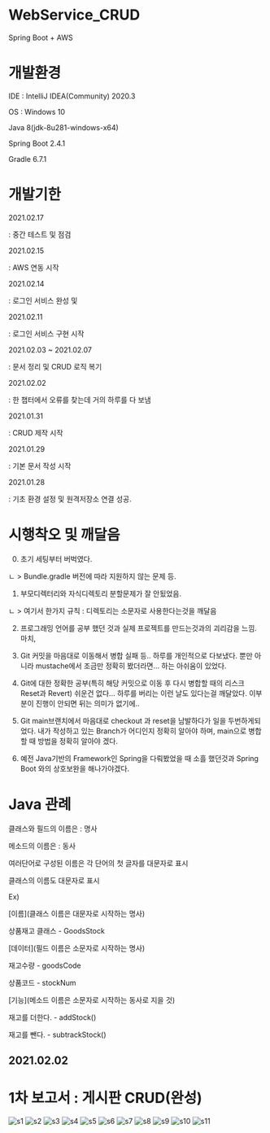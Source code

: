 # WebService_CRUD
Spring Boot + AWS


# 개발환경

IDE : IntelliJ IDEA(Community) 2020.3

OS : Windows 10

Java 8(jdk-8u281-windows-x64)

Spring Boot 2.4.1

Gradle 6.7.1


# 개발기한

2021.02.17

: 중간 테스트 및 점검



2021.02.15

: AWS 연동 시작

2021.02.14

: 로그인 서비스 완성 및 

2021.02.11

: 로그인 서비스 구현 시작

2021.02.03 ~ 2021.02.07

: 문서 정리 및 CRUD 로직 복기

2021.02.02

: 한 챕터에서 오류를 찾는데 거의 하루를 다 보냄

2021.01.31

: CRUD 제작 시작

2021.01.29

: 기본 문서 작성 시작


2021.01.28

: 기초 환경 설정 및 원격저장소 연결 성공.


# 시행착오 및 깨달음

0. 초기 세팅부터 버벅였다.

ㄴ > Bundle.gradle 버전에 따라 지원하지 않는 문제 등.

1. 부모디렉터리와 자식디렉토리 분할문제가 잘 안됬었음.

ㄴ > 여기서 한가지 규칙 : 디렉토리는 소문자로 사용한다는것을 깨달음

2. 프로그래밍 언어를 공부 했던 것과 실제 프로젝트를 만드는것과의 괴리감을 느낌.
마치, 

3. Git 커밋을 마음대로 이동해서 병합 실패 등.. 하루를 개인적으로 다보냈다.
뿐만 아니라 mustache에서 조금만 정확히 봤더라면... 하는 아쉬움이 있었다.

4. Git에 대한 정확한 공부(특히 해당 커밋으로 이동 후 다시 병합할 때의 리스크 Reset과 Revert)
쉬운건 없다... 하루를 버리는 이런 날도 있다는걸 깨달았다. 이부분이 진행이 안되면 뒤는 의미가 없기에..

5. Git main브랜치에서 마음대로 checkout 과 reset을 남발하다가 일을 두번하게되었다.
내가 작성하고 있는 Branch가 어디인지 정확히 알아야 하며, main으로 병합 할 때 방법을 정확히 알아야 겠다.

6. 예전 Java기반의 Framework인 Spring을 다뤄봤었을 때 소흘 했던것과 Spring Boot 와의 상호보완을 해나가야겠다.


# Java 관례

클래스와 필드의 이름은 : 명사

메소드의 이름은 : 동사

여러단어로 구성된 이름은 각 단어의 첫 글자를 대문자로 표시

클래스의 이름도 대문자로 표시

Ex)

[이름](클래스 이름은 대문자로 시작하는 명사)

상품재고 클래스 - GoodsStock

[데이터](필드 이름은 소문자로 시작하는 명사)

재고수량 - goodsCode

상품코드 - stockNum

[기능](메소드 이름은 소문자로 시작하는 동사로 지을 것)

재고를 더한다. - addStock()

재고를 뺀다. - subtrackStock()



## 2021.02.02
# 1차 보고서 : 게시판 CRUD(완성)

![s1](https://user-images.githubusercontent.com/59603054/106556114-37111980-6562-11eb-8ff2-004c9a170f64.png)
![s2](https://user-images.githubusercontent.com/59603054/106556117-37a9b000-6562-11eb-912d-7dcdabd20a6a.png)
![s3](https://user-images.githubusercontent.com/59603054/106556119-37a9b000-6562-11eb-80f9-67534fe60776.png)
![s4](https://user-images.githubusercontent.com/59603054/106556104-34162900-6562-11eb-98d2-f6da35445b2d.png)
![s5](https://user-images.githubusercontent.com/59603054/106556106-35475600-6562-11eb-90e4-a855c49af792.png)
![s6](https://user-images.githubusercontent.com/59603054/106556107-35475600-6562-11eb-837a-aa56d15ebe3a.png)
![s7](https://user-images.githubusercontent.com/59603054/106556108-35dfec80-6562-11eb-8ebd-1a82aa4e26a6.png)
![s8](https://user-images.githubusercontent.com/59603054/106556110-35dfec80-6562-11eb-942a-62ff220ae5de.png)
![s9](https://user-images.githubusercontent.com/59603054/106556111-36788300-6562-11eb-9be5-015b693ca2b6.png)
![s10](https://user-images.githubusercontent.com/59603054/106556112-36788300-6562-11eb-9869-d5c78fd9925e.png)
![s11](https://user-images.githubusercontent.com/59603054/106556113-37111980-6562-11eb-97e0-3b895b15eb69.png)





